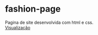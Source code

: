 # fashion-page
Pagina de site desenvolvida com html e css.<br>
<a target="_blank" href="https://felipelouzeiro.github.io/fashion-page/">Visualização</a>
